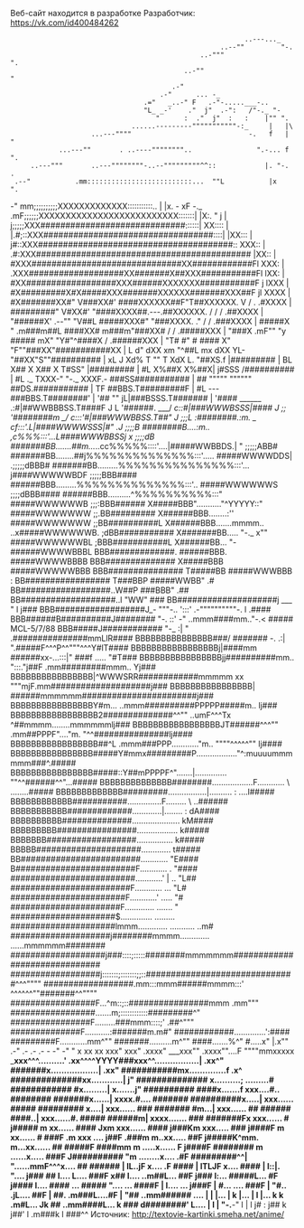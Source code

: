 Веб-сайт находится в разработке
Разработчик: https://vk.com/id400484262

                                                              ..---..._
                                                        ..--""         "-.
                                                   ..-"""                 ".
                                               ..-""                        "
                                            .-"
                                         .-"      ... -_
                                     .="   _..-" F   .-"-.....___-..
                                     "L_ _-'    ."  j"  .-":   /"-._ "-
                                        "      :  ."  j"  :   :    |"" ".
                                  ......---------"""""""""""-:_     |   |\
                        ...---""""                             -.   f   | "
                ...---""       . ..----""""""""..                ".-... f  ".
         ..---"""       ..---""""""""-..--"""""""""^^::            |. "-.    .
     .--"           .mm::::::::::::::::::::::::::...  ""L           |x   ".
   -"             mm;;;;;;;;;;XXXXXXXXXXXXX:::::::::::.. |           |x.   -
 xF        -._ .mF;;;;;;XXXXXXXXXXXXXXXXXXXXXXXXXX:::::::|            |X:.  "
j         |   j;;;;;XXX#############################::::::|            XX::::
|          |.#;::XXX##################################::::|            |XX:::
|          j#::XXX#######################################::             XXX::
|         .#:XXX###########################################             |XX::
|         #XXX##############################XX############Fl             XXX:
|        .XXX###################XX#######X##XXX###########Fl             lXX:
 |       #XX##################XXX######XXXXXXX###########F j             lXXX
 |       #X#########X#X#####XXX#######XXXXXX#######XXX##F  jl            XXXX
 |       #X#######XX#"  V###XX#' ####XXXXXX##F"T##XXXXXX.  V   /  .    .#XXXX
  |       #########"     V#XX#'  "####XXXX##.---.##XXXXXX.    /  /  / .##XXXX
  |       "######X' .--"" "V##L   #####XXX#"      "###XXXX. ."  /  / .###XXXX
  |         #####X "   .m###m##L   ####XX#      m###m"###XX#   /  / .#####XXX
   |         "###X   .mF""   "y     #####     mX"   "Y#"^####X   / .######XXX
   |           "T#   #"        #     ####    X"       "F""###XX"###########XX
   |             L  d"     dXX  xm   "^##L mx     dXX  YL-"##XX"S""##########
    |            xL J     Xd%    T      ""  T    XdX    L. "##XS.f |#########
    |             BL      X## X                  X## X      T#SS"  |#########
    |              #L     X%##X                  X%##X|     j#SSS /##########
     |              #L  ._ TXXX-"           "-._  XXXF.-    ###SS\###########
     |              ##   """""                  """"""      ##DS.\###########
     |              TF                                      ##BBS.T#########F
      |             #L           ---                        ###BBS.T########'
      |            '##            ""                     jL|###BSSS.T#######
       |          '####             ______              .:#|##WWBBBSS.T####F
      J L        '######.            \___/            _c::#|###WWWBSSS|####
     J ;;       '########m            \_/            c:::'#|###WWWBBSS.T##"
    J ;;;L      :########.:m.          _          _cf:::'.L|####WWWWSSS|#"
  .J ;;;;B      ########B....:m..             _,c%%%:::'...L####WWWBBSSj
 x  ;;;;dB      #######BB.......##m...___..cc%%%%%::::'....|#####WWBBDS.|
" ;;;;;ABB#     #######BB........##j%%%%%%%%%%%%%%:::'..... #####WWWWDDS|
.;;;;;dBBB#     #######BB.........%%%%%%%%%%%%%%%:::'...   j####WWWWWBDF
;;;;;BBB####    ######BBB.........%%%%%%%%%%%%%%:::'..     #####WWWWWWS
;;;;dBBB####    ######BBB..........^%%%%%%%%%%:::"         #####WWWWWWB
;;;:BBB######   X#####BBB"..........."^YYYYY::"            #####WWWWWWW
;;.BB#########  X######BBB........:''                      #####WWWWWWW
;;BB##########L X######BBB.......mmmm..                 ..x#####WWWWWWB.
;dBB########### X#######BB.....        "-._           x""  #####WWWWWWBL
;BBB###########L X######BB...              "-              ######WWWWBBBL
BBB#############. ######BBB.                                #####WWWWBBBB
BBB############## X#####BBB                                 #####WWWWWBBB
BBB############### T#####BB                                  #####WWWBBB     :
BB################# T###BBP                                   #####WWBB"    .#
BB##################..W##P                                      ###BBB"    .##
BB###################..l                                         "WW"      ###
BB####################j ___                                        " l    j###
BBB##################J_-   """-..             ':::'   .-""""""""""-.  l  .####
BBB######B##########J########    "-.           ::'  -" ..mmm####mm.."-.< #####
MCL-5/7/88 BBB#####J############    "-_        :|  " .###############mmLlR####
BBBBBBBBBBBBBBB###/         #######    -.     .:| ".#####F^^^P^^"""^^^Y#lT####
BBBBBBBBBBBBBBBBBj|####mm        ######xx-...:::|" ###f      .....      "#T###
BBBBBBBBBBBBBBBBjj##########mm..           ":::."j##F  .mm#########mmm.. Yj###
BBBBBBBBBBBBBBBB|^WWWSRR############mmmmm xx """mjF.mm####################j###
BBBBBBBBBBBBBBBB|                      ######mmmmmm#######################j###
BBBBBBBBBBBBBBBBY#m...   ..mmm##########PPPPP#####m..                    lj###
BBBBBBBBBBBBBBBBB2##############^^""     ..umF^^^Tx ^##mmmm........mmmmmmlj###
BBBBBBBBBBBBBBBBBJT######^^^""     .mm##PPPF"...."m.  "^^###############lj####
BBBBBBBBBBBBBBBBB##^L         .mmm###PPP............"m..    """"^^^^^"" lj####
BBBBBBBBBBBBBBBB#####Y#mmx#########P.................."^:muuuummmmmm###^.#####
BBBBBBBBBBBBBBBB#####::Y##mPPPPF^".......|.............. ""^^######^^"...#####
BBBBBBBBBBBBBB########..................F............      \     ........#####
BBBBBBBBBBBBB#########.................|..........          :       ....l#####
BBBBBBBBBBBB###########...............F.........             \        ..######
BBBBBBBBBBB#############.............|........                :         dA####
BBBBBBBBBB##############.....................                           kM####
BBBBBBBBB################..................                             k#####
BBBBBBB##################................                               k#####
BBBBB#####################.............                                 t#####
BB########################............                                  "E####
B########################F............                           .       "####
#########################............'      |                    ..       "L##
########################F............                           ...        "L#
#######################F............'                           .....       "#
######################F.............                           .......       "
#####################$..............                         .........
#####################lmmm.............                      ...........   ..m#
####################j########mmmm.............            ......mmmmmm########
###################j###::::;:::::########mmmmmmm##############################
##################j:::::::;:::::::;;::##############################^^^""""
##################.mm:::mmm######mmmm:::' ^^^^^^""#######^^""""
#################F...^m::;::################mmm  .mm"""
#################.......m;::::::::::::#########^"
################F.........###mmm::::;' .##^"""
 ##############F...........:#######m.m#"
   ############..............':####
     #########F............mm^""
       #######..........m^""
          ####.......%^"
             #.....x"
             |.x""
            .-"
          .-
        .-
      .-
     -
   -"
 -"
"
                                                                             x
                                                                           xx
                                                                         xx
                                                                     xxx"
                                                                 xxx"
                                                           .xxxx"
                                                   ___xxx""
                                             .xxxx""....F
                """"mmxxxxx          ___xxx^^^..........'
                   .xx^^^^YYYY###xxx^^.................|
                .xx^"        #######x..................|
             .xx"          ###########mx..............f
           .x^            ##############xx............|
          j"             ##############    x..........;
.........#              ############       #x.........|
x.......j"              ##########       ####x.......f
 xxx....#..            ########        #######x......|
   xxxx.#....         #######        ##########x.....|
      xxx......       #####         #########   x....|
         xxx......    ###          #######      #m...|
           xxx......  ##           ######      ####..|
             xxx......#.          #####       ######m|
               xxxx.......        ###        #######Fx
                   xxx......      #         j#####    m
                      xx......              ####      Jxm
                       xxx......           ####      j###Km
                          xxx.....         ###      j####F  m
                             xx......       #       ###F    .m
                               xxx ....            j##F    .###m
                               m..xx.....          ##F    j#####K^mm.
                                m...xx......       ##     #####F    ####mm
                                m .....x......     F     j####F    ########
                                 m  ......x.....         ###F    J##########
                                 "m  ........x....      .#F     #########^^|
                                  "......mmF^^^x....    ##     ######      |
                                   lL..jF        x.... .F      ####       |
                                   lTLJF           x....      ####        |
                                   l::|.            "....    j###       ##
                                    l....            L....   ###F     x##
                                     l....       ..m##L...   ##F     j###
                                     l:...        #####L...  #F     j####
                                      l....    ####     ...        #####
                                      "....              ...       ####F |
                                       l....              ...     j###F  |
                                        #...               ....   ###F    |
                                        "#..              .jL.... ##F     |
                                         ##.            .m###L....#F      |
                                         "##        ..mm###### ....       |
                                          |                   |...        |
                                          k                    |...       |
                                          l                    |...       k
                                           k                 .m#L...     Jk
                                           ##            ..mm####L...     k
                                           ###         d########' L....   |
                                           l                   |   "-.__-"
                                           l                   |
                                           l                  j#
                                           :                 j##
                                            k               j##'
                                            l            .m###k
                                            l           ###^^
Источник: http://textovie-kartinki.smeha.net/anime/
